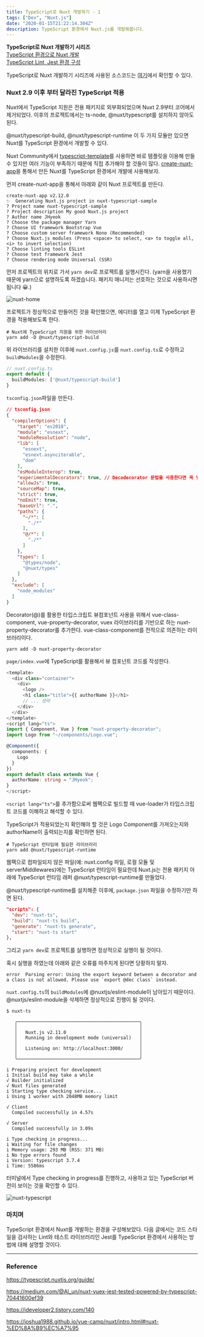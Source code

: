 ```yaml
---
title: TypeScript로 Nuxt 개발하기 - 1
tags: ["Dev", "Nuxt.js"]
date: "2020-01-15T21:22:14.304Z"
description: TypeScript 환경에서 Nuxt.js를 개발해봅니다. 
---
```


**TypeScript로 Nuxt 개발하기 시리즈**\
[TypeScript 환경으로 Nuxt 개발](https://jhyeok.com/nuxt-with-typescript/)\
[TypeScript Lint, Jest 환경 구성](https://jhyeok.com/nuxt-with-typescript-lint-jest/)

TypeScript로 Nuxt 개발하기 시리즈에 사용된 소스코드는 [여기](https://github.com/JHyeok/nuxt-typescript-sample)에서 확인할 수 있다.

### Nuxt 2.9 이후 부터 달라진 TypeScript 적용

Nuxt에서 TypeScript 지원은 전용 패키지로 외부화되었으며 Nuxt 2.9부터 코어에서 제거되었다. 이후의 프로젝트에서는 ts-node, @nuxt/typescript를 설치하지 않아도 된다.

@nuxt/typescript-build, @nuxt/typescript-runtime 이 두 가지 모듈만 있으면 Nuxt를 TypeScript 환경에서 개발할 수 있다.

Nuxt Community에서 [typescript-template](https://github.com/nuxt-community/typescript-template)를 사용하면 바로 템플릿을 이용해 만들 수 있지만 여러 기능이 부족하기 때문에 직접 추가해야 할 것들이 많다. [create-nuxt-app](https://github.com/nuxt/create-nuxt-app)을 통해서 만든 Nuxt를 TypeScript 환경에서 개발에 사용해보자.

먼저 create-nuxt-app을 통해서 아래와 같이 Nuxt 프로젝트를 만든다.

```
create-nuxt-app v2.12.0
✨  Generating Nuxt.js project in nuxt-typescript-sample
? Project name nuxt-typescript-sample
? Project description My good Nuxt.js project
? Author name JHyeok
? Choose the package manager Yarn
? Choose UI framework Bootstrap Vue
? Choose custom server framework None (Recommended)
? Choose Nuxt.js modules (Press <space> to select, <a> to toggle all, <i> to invert selection)
? Choose linting tools ESLint
? Choose test framework Jest
? Choose rendering mode Universal (SSR)
```

먼저 프로젝트의 위치로 가서 `yarn dev`로 프로젝트를 실행시킨다. (yarn을 사용했기 때문에 yarn으로 설명하도록 하겠습니다. 패키지 매니저는 선호하는 것으로 사용하시면 됩니다 😀.)

![nuxt-home](./nuxt-home.png)

프로젝트가 정상적으로 만들어진 것을 확인했으면, 에디터를 열고 이제 TypeScript 환경을 적용해보도록 한다.

```
# Nuxt에 TypeScript 지원을 위한 라이브러리
yarn add -D @nuxt/typescript-build
```

위 라이브러리를 설치한 이후에 `nuxt.config.js`를 `nuxt.config.ts`로 수정하고 `buildModules`을 수정한다.

```typescript
// nuxt.config.ts
export default {
  buildModules: ['@nuxt/typescript-build']
}
```

`tsconfig.json`파일을 만든다.

```json
// tsconfig.json
{
  "compilerOptions": {
    "target": "es2018",
    "module": "esnext",
    "moduleResolution": "node",
    "lib": [
      "esnext",
      "esnext.asynciterable",
      "dom"
    ],
    "esModuleInterop": true,
    "experimentalDecorators": true, // Decodecorator 문법을 사용한다면 꼭 넣어주세요!
    "allowJs": true,
    "sourceMap": true,
    "strict": true,
    "noEmit": true,
    "baseUrl": ".",
    "paths": {
      "~/*": [
        "./*"
      ],
      "@/*": [
        "./*"
      ]
    },
    "types": [
      "@types/node",
      "@nuxt/types"
    ]
  },
  "exclude": [
    "node_modules"
  ]
}
```

Decorator(@)를 활용한 타입스크립트 뷰컴포넌트 사용을 위해서 vue-class-component, vue-property-decorator, vuex 라이브러리를 기반으로 하는 nuxt-property-decorator를 추가한다.
vue-class-component를 전적으로 의존하는 라이브러리이다.

```
yarn add -D nuxt-property-decorator
```

`page/index.vue`에 TypeScript를 활용해서 뷰 컴포넌트 코드를 작성한다.

```typescript
<template>
  <div class="container">
    <div>
      <logo />
      <h1 class="title">{{ authorName }}</h1>
      // ... 생략
    </div>
  </div>
</template>
<script lang="ts">
import { Component, Vue } from "nuxt-property-decorator";
import Logo from "~/components/Logo.vue";

@Component({
  components: {
    Logo
  }
})
export default class extends Vue {
  authorName: string = "JHyeok";
}
</script>
```

`<script lang="ts">`를 추가함으로써 웹팩으로 빌드할 때 vue-loader가 타입스크립트 코드를 이해하고 해석할 수 있다.

TypeScript가 적용되었는지 확인해야 할 것은 Logo Component를 가져오는지와 authorName이 출력되는지를 확인하면 된다.

```
# TypeScript 런타임에 필요한 라이브러리
yarn add @nuxt/typescript-runtime
```

웹팩으로 컴파일되지 않은 파일(예: nuxt.config 파일, 로컬 모듈 및 serverMiddlewares)에는 TypeScript 런타임이 필요한데 Nuxt.js는 전용 패키지 아래에 TypeScript 런타임 래퍼 @nuxt/typescript-runtime를 만들었다.

@nuxt/typescript-runtime를 설치해준 이후에, `package.json` 파일을 수정하기만 하면 된다.

```json
"scripts": {
  "dev": "nuxt-ts",
  "build": "nuxt-ts build",
  "generate": "nuxt-ts generate",
  "start": "nuxt-ts start"
},
```

그리고 `yarn dev`로 프로젝트를 실행하면 정상적으로 실행이 될 것이다.

혹시 실행을 하였는데 아래와 같은 오류를 마주치게 된다면 당황하지 말자.

```
error  Parsing error: Using the export keyword between a decorator and a class is not allowed. Please use `export @dec class` instead.
```

`nuxt.config.ts`의 `buildModules`에 @nuxtjs/eslint-module이 남아있기 때문이다. @nuxtjs/eslint-module을 삭제하면 정상적으로 진행이 될 것이다.

```
$ nuxt-ts

   ╭─────────────────────────────────────────────╮
   │                                             │
   │   Nuxt.js v2.11.0                           │
   │   Running in development mode (universal)   │
   │                                             │
   │   Listening on: http://localhost:3000/      │
   │                                             │
   ╰─────────────────────────────────────────────╯

i Preparing project for development 
i Initial build may take a while
√ Builder initialized
√ Nuxt files generated
i Starting type checking service...
i Using 1 worker with 2048MB memory limit

√ Client
  Compiled successfully in 4.57s

√ Server
  Compiled successfully in 3.09s

i Type checking in progress...
i Waiting for file changes
i Memory usage: 293 MB (RSS: 371 MB)
i No type errors found
i Version: typescript 3.7.4
i Time: 5586ms
```

터미널에서 Type checking in progress를 진행하고, 사용하고 있는 TypeScript 버전이 보이는 것을 확인할 수 있다.

![nuxt-typescript](./nuxt-typescript.png)

### 마치며

TypeScript 환경에서 Nuxt를 개발하는 환경을 구성해보았다. 다음 글에서는 코드 스타일을 검사하는 Lint와 테스트 라이브러리인 Jest를 TypeScript 환경에서 사용하는 방법에 대해 설명할 것이다.

---
### Reference

https://typescript.nuxtjs.org/guide/

https://medium.com/@Al_un/nuxt-vuex-jest-tested-powered-by-typescript-70441600ef39

https://ideveloper2.tistory.com/140

https://joshua1988.github.io/vue-camp/nuxt/intro.html#nuxt-%ED%8A%B9%EC%A7%95